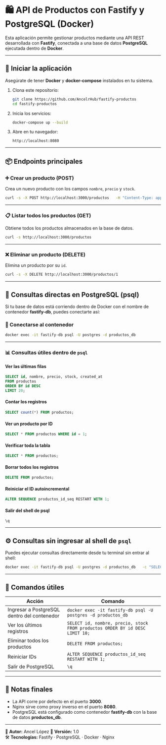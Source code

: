 # 🛍️ API de Productos con Fastify y PostgreSQL (Docker)

Esta aplicación permite gestionar productos mediante una API REST desarrollada con **Fastify**, conectada a una base de datos **PostgreSQL** ejecutada dentro de **Docker**.

---

## 🚀 Iniciar la aplicación

Asegúrate de tener **Docker** y **docker-compose** instalados en tu sistema.

1. Clona este repositorio:
   ```bash
   git clone https://github.com/AncelrHub/fastify-productos
   cd fastify-productos
   ```

2. Inicia los servicios:
   ```bash
   docker-compose up --build
   ```

3. Abre en tu navegador:
   ```
   http://localhost:8080
   ```

---

## 📦 Endpoints principales

### ➕ Crear un producto (POST)
Crea un nuevo producto con los campos `nombre`, `precio` y `stock`.

```bash
curl -s -X POST http://localhost:3000/productos   -H "Content-Type: application/json"   -d '{"nombre":"Camiseta","precio":12.50,"stock":10}'
```

---

### 📋 Listar todos los productos (GET)
Obtiene todos los productos almacenados en la base de datos.

```bash
curl -s http://localhost:3000/productos
```

---

### ❌ Eliminar un producto (DELETE)
Elimina un producto por su `id`.

```bash
curl -s -X DELETE http://localhost:3000/productos/1
```

---

## 🐘 Consultas directas en PostgreSQL (psql)

Si tu base de datos está corriendo dentro de Docker con el nombre de contenedor **fastify-db**, puedes conectarte así:

### 🔗 Conectarse al contenedor
```bash
docker exec -it fastify-db psql -U postgres -d productos_db
```

---

### 📊 Consultas útiles dentro de `psql`

#### Ver las últimas filas
```sql
SELECT id, nombre, precio, stock, created_at 
FROM productos 
ORDER BY id DESC 
LIMIT 20;
```

#### Contar los registros
```sql
SELECT count(*) FROM productos;
```

#### Ver un producto por ID
```sql
SELECT * FROM productos WHERE id = 1;
```

#### Verificar toda la tabla
```sql
SELECT * FROM productos;
```

#### Borrar todos los registros
```sql
DELETE FROM productos;
```

#### Reiniciar el ID autoincremental
```sql
ALTER SEQUENCE productos_id_seq RESTART WITH 1;
```

#### Salir del shell de psql
```
\q
```

---

## ⚙️ Consultas sin ingresar al shell de `psql`

Puedes ejecutar consultas directamente desde tu terminal sin entrar al shell:

```bash
docker exec -it fastify-db psql -U postgres -d productos_db   -c "SELECT id, nombre, precio, stock FROM productos ORDER BY id DESC LIMIT 10;"
```

---

## 🧠 Comandos útiles

| Acción | Comando |
|--------|----------|
| Ingresar a PostgreSQL dentro del contenedor | `docker exec -it fastify-db psql -U postgres -d productos_db` |
| Ver los últimos registros | `SELECT id, nombre, precio, stock FROM productos ORDER BY id DESC LIMIT 10;` |
| Eliminar todos los productos | `DELETE FROM productos;` |
| Reiniciar IDs | `ALTER SEQUENCE productos_id_seq RESTART WITH 1;` |
| Salir de PostgreSQL | `\q` |

---

## 🧩 Notas finales

- La API corre por defecto en el puerto **3000**.
- Nginx sirve como proxy inverso en el puerto **8080**.
- PostgreSQL está configurado como contenedor **fastify-db** con la base de datos **productos_db**.

---

📌 **Autor:** Ancel López 
📅 **Versión:** 1.0  
🛠️ **Tecnologías:** Fastify · PostgreSQL · Docker · Nginx
